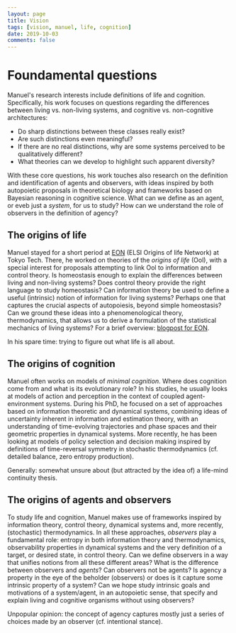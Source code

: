 ```yaml
---
layout: page
title: Vision
tags: [vision, manuel, life, cognition]
date: 2019-10-03
comments: false
---
```



# Foundamental questions
Manuel's research interests include definitions of life and cognition. Specifically, his work focuses on questions regarding the differences between living vs. non-living systems, and cognitive vs. non-cognitive architectures:
- Do sharp distinctions between these classes really exist? 
- Are such distinctions even meaningful? 
- If there are no real distinctions, why are some systems perceived to be qualitatively different?
- What theories can we develop to highlight such apparent diversity?

With these core questions, his work touches also research on the definition and identification of agents and observers, with ideas inspired by both autopoietic proposals in theoretical biology and frameworks based on Bayesian reasoning in cognitive science. What can we define as an agent, or eveb just a *system*, for us to study? How can we understand the role of observers in the definition of agency?


## The origins of life
Manuel stayed for a short period at [EON](http://eon.elsi.jp/) (ELSI Origins of life Network) at Tokyo Tech. There, he worked on theories of the *origins of life* (Ool), with a special interest for proposals attempting to link Ool to information and control theory. Is homeostasis enough to explain the differences between living and non-living systems? Does control theory provide the right language to study homeostasis? Can information theory be used to define a useful (intrinsic) notion of information for living systems? Perhaps one that captures the crucial aspects of autopoiesis, beyond simple homeostasis? Can we ground these ideas into a phenomenological theory, thermodynamics, that allows us to derive a formulation of the statistical mechanics of living systems? For a brief overview: [blogpost for EON](http://eon.elsi.jp/information-and-regulation-at-the-origins-of-life/). 

In his spare time: trying to figure out what life is all about.

## The origins of cognition
Manuel often works on models of *minimal cognition*. Where does cognition come from and what is its evolutionary role? In his studies, he usually looks at models of action and perception in the context of coupled agent-environment systems. During his PhD, he focused on a set of approaches based on information theoretic and dynamical systems, combining ideas of uncertainty inherent in information and estimation theory, with an understanding of time-evolving trajectories and phase spaces and their geometric properties in dynamical systems. More recently, he has been looking at models of policy selection and decision making inspired by definitions of time-reversal symmetry in stochastic thermodynamics (cf. detailed balance, zero entropy production).

Generally: somewhat unsure about (but attracted by the idea of) a life-mind continuity thesis.

## The origins of agents and observers
To study life and cognition, Manuel makes use of frameworks inspired by information theory, control theory, dynamical systems and, more recently, (stochastic) thermodynamics. In all these approaches, *observers* play a fundamental role: entropy in both information theory and thermodynamics, observability properties in dynamical systems and the very definition of a target, or desired state, in control theory. Can we define observers in a way that unifies notions from all these different areas? What is the difference between observers and *agents*? Can observers not be agents? Is agency a property in the eye of the beholder (observers) or does is it capture some intrinsic property of a system? Can we hope study intrinsic goals and motivations of a system/agent, in an autopoietic sense, that specify and explain living and cognitive organisms without using observers?

Unpopular opinion: the concept of agency captures mostly just a series of choices made by an observer (cf. intentional stance).
